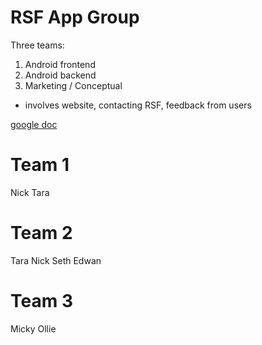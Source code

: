 RSF App Group
=============

Three teams:

1) Android frontend
2) Android backend
3) Marketing / Conceptual
- involves website, contacting RSF, feedback from users

[google doc](https://docs.google.com/a/berkeley.edu/document/d/1pTSaqID6JxPohzLH787dy19iM2VnWdEP0j4ula4_LXo/edit)

Team 1
======
Nick
Tara


Team 2
======
Tara
Nick
Seth
Edwan


Team 3
======
Micky
Ollie

